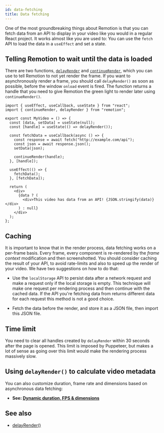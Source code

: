 ```yaml
---
id: data-fetching
title: Data fetching
---
```


One of the most groundbreaking things about Remotion is that you can fetch data from an API to display in your video like you would in a regular React project. It works almost like you are used to: You can use the `fetch` API to load the data in a `useEffect` and set a state.

## Telling Remotion to wait until the data is loaded

There are two functions, [`delayRender`](/docs/delay-render) and [`continueRender`](/docs/continue-render), which you can use to tell Remotion to not yet render the frame. If you want to asynchronously render a frame, you should call `delayRender()` as soon as possible, before the window `onload` event is fired. The function returns a handle that you need to give Remotion the green light to render later using `continueRender()`.

```tsx twoslash
import { useEffect, useCallback, useState } from "react";
import { continueRender, delayRender } from "remotion";

export const MyVideo = () => {
  const [data, setData] = useState(null);
  const [handle] = useState(() => delayRender());

  const fetchData = useCallback(async () => {
    const response = await fetch("http://example.com/api");
    const json = await response.json();
    setData(json);

    continueRender(handle);
  }, [handle]);

  useEffect(() => {
    fetchData();
  }, [fetchData]);

  return (
    <div>
      {data ? (
        <div>This video has data from an API! {JSON.stringify(data)}</div>
      ) : null}
    </div>
  );
};
```

## Caching

It is important to know that in the render process, data fetching works on a per-frame basis. 
Every frame, every component is re-rendered by the _frame context_ modification and then screenshotted.
You should consider caching the result of your API, to avoid rate-limits and also to speed up the render of your video. We have two suggestions on how to do that:

- Use the `localStorage` API to persist data after a network request and make a request only if the local storage is empty. This technique will make one request per rendering process and then continue with the cached data. If the API you're fetching data from returns different data for each request this method is not a good choice.

- Fetch the data before the render, and store it as a JSON file, then import this JSON file.

## Time limit

You need to clear all handles created by `delayRender` within 30 seconds after the page is opened. This limit is imposed by Puppeteer, but makes a lot of sense as going over this limit would make the rendering process massively slow.

## Using `delayRender()` to calculate video metadata

You can also customize duration, frame rate and dimensions based on asynchronous data fetching:

- **See: [Dynamic duration, FPS & dimensions](/docs/dynamic-metadata)**

## See also

- [delayRender()](/docs/delay-render)
